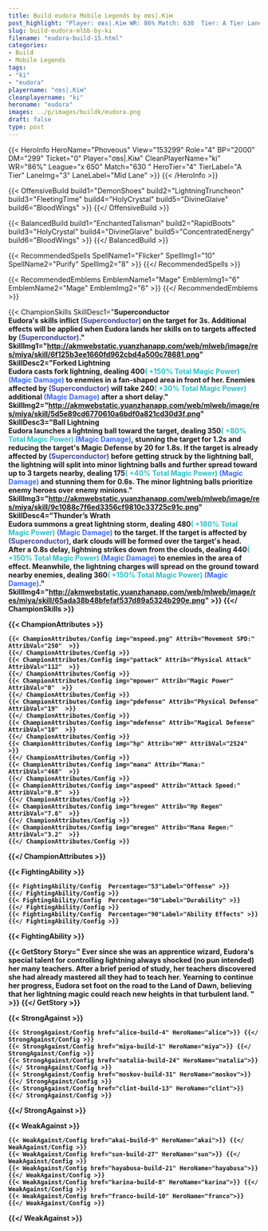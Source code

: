 ```yaml
---
title: Build eudora Mobile Legends by σвѕ|.Kiм
post_highlight: "Player: σвѕ|.Kiм WR: 86% Match: 630  Tier: A Tier Lane: Mid Lane"
slug: build-eudora-mlbb-by-ki
filename: "eudora-build-15.html"
categories: 
- Build 
- Mobile Legends
tags: 
- "ki"
- "eudora"
playername: "σвѕ|.Kiм"
cleanplayername: "ki"
heroname: "eudora"
images: ../p/images/buildk/eudora.png
draft: false
type: post
---
```


{{< HeroInfo HeroName="Phoveous" View="153299" Role="4" BP="2000" DM="299" Ticket="0" Player="σвѕ|.Kiм" CleanPlayerName="ki" WR="86%" League="x 650" Match="630 " HeroTier="4" TierLabel="A Tier" LaneImg="3" LaneLabel="Mid Lane" >}} {{< /HeroInfo >}}
 
{{< OffensiveBuild build1="DemonShoes"  build2="LightningTruncheon" build3="FleetingTime" build4="HolyCrystal" build5="DivineGlaive" build6="BloodWings" >}} {{</ OffensiveBuild >}}  

{{< BalancedBuild build1="EnchantedTalisman"  build2="RapidBoots" build3="HolyCrystal" build4="DivineGlaive" build5="ConcentratedEnergy" build6="BloodWings" >}} {{</ BalancedBuild >}}  

{{< RecommendedSpells SpellName1="Flicker" SpellImg1="10" SpellName2="Purify" SpellImg2="8" >}} {{</ RecommendedSpells >}}   

{{< RecommendedEmblems EmblemName1="Mage" EmblemImg1="6" EmblemName2="Mage" EmblemImg2="6" >}} {{</ RecommendedEmblems >}}   

{{< ChampionSkills SkillDesc1="<b>Superconductor<br>Eudora's skills inflict <font color='#404495'>(Superconductor)</font> on the target for 3s. Additional effects will be applied when Eudora lands her skills on to targets affected by <font color='#404495'>(Superconductor)</font>." SkillImg1="http://akmwebstatic.yuanzhanapp.com/web/mlweb/image/res/miya/skill/6f125b3ee1660fd962cbd4a500c78681.png"  SkillDesc2="<b>Forked Lightning<br>Eudora casts fork lightning, dealing 400<font color='#27C0C7'>( +150% Total Magic Power)</font> <font color='#3B69FF'>(Magic Damage)</font> to enemies in a fan-shaped area in front of her. Enemies affected by <font color='#404495'>(Superconductor)</font> will take 240<font color='#27C0C7'>( +30% Total Magic Power)</font> additional <font color='#3B69FF'>(Magic Damage)</font> after a short delay." SkillImg2="http://akmwebstatic.yuanzhanapp.com/web/mlweb/image/res/miya/skill/5d5e89cd6770610a6bdf0a821cd30d3f.png"  SkillDesc3="<b>Ball Lightning<br>Eudora launches a lightning ball toward the target, dealing 350<font color='#27C0C7'>( +80% Total Magic Power)</font> <font color='#3B69FF'>(Magic Damage)</font>, stunning the target for 1.2s and reducing the target's Magic Defense by 20 for 1.8s. If the target is already affected by <font color='#404495'>(Superconductor)</font> before getting struck by the lightning ball, the lightning will split into minor lightning balls and further spread toward up to 3 targets nearby, dealing 175<font color='#27C0C7'>( +40% Total Magic Power)</font> <font color='#3B69FF'>(Magic Damage)</font> and stunning them for 0.6s. The minor lightning balls prioritize enemy heroes over enemy minions." SkillImg3="http://akmwebstatic.yuanzhanapp.com/web/mlweb/image/res/miya/skill/9c1088c7f6ed3356cf9810c33725c91c.png"  SkillDesc4="<b>Thunder&rsquo;s Wrath<br>Eudora summons a great lightning storm, dealing 480<font color='#27C0C7'>( +180% Total Magic Power)</font> <font color='#3B69FF'>(Magic Damage)</font> to the target. If the target is affected by <font color='#404495'>(Superconductor)</font>, dark clouds will be formed over the target's head. After a 0.8s delay, lightning strikes down from the clouds, dealing 440<font color='#27C0C7'>( +150% Total Magic Power)</font> <font color='#3B69FF'>(Magic Damage)</font> to enemies in the area of effect. Meanwhile, the lightning charges will spread on the ground toward nearby enemies, dealing 360<font color='#27C0C7'>( +150% Total Magic Power)</font> <font color='#3B69FF'>(Magic Damage)</font>." SkillImg4="http://akmwebstatic.yuanzhanapp.com/web/mlweb/image/res/miya/skill/65ada38b48bfefaf537d89a5324b290e.png"  >}} {{</ ChampionSkills >}}
	

{{< ChampionAttributes >}}

	{{< ChampionAttributes/Config img="mspeed.png" Attrib="Movement SPD:" AttribVal="250"  >}} 
	{{</ ChampionAttributes/Config >}}
	{{< ChampionAttributes/Config img="pattack" Attrib="Physical Attack" AttribVal="112"  >}} 
	{{</ ChampionAttributes/Config >}}
	{{< ChampionAttributes/Config img="mpower" Attrib="Magic Power" AttribVal="0"  >}} 
	{{</ ChampionAttributes/Config >}}
	{{< ChampionAttributes/Config img="pdefense" Attrib="Physical Defense" AttribVal="19"  >}} 
	{{</ ChampionAttributes/Config >}}
	{{< ChampionAttributes/Config img="mdefense" Attrib="Magical Defense" AttribVal="10"  >}} 
	{{</ ChampionAttributes/Config >}}
	{{< ChampionAttributes/Config img="hp" Attrib="HP" AttribVal="2524"  >}} 
	{{</ ChampionAttributes/Config >}}
	{{< ChampionAttributes/Config img="mana" Attrib="Mana:" AttribVal="468"  >}} 
	{{</ ChampionAttributes/Config >}}
	{{< ChampionAttributes/Config img="aspeed" Attrib="Attack Speed:" AttribVal="0.8"  >}} 
	{{</ ChampionAttributes/Config >}}
	{{< ChampionAttributes/Config img="hregen" Attrib="Hp Regen" AttribVal="7.6"  >}} 
	{{</ ChampionAttributes/Config >}}
	{{< ChampionAttributes/Config img="mregen" Attrib="Mana Regen:" AttribVal="3.2"  >}} 
	{{</ ChampionAttributes/Config >}}
	
	
{{</ ChampionAttributes >}}


{{< FightingAbility >}}

	{{< FightingAbility/Config  Percentage="53"Label="Offense" >}} 
	{{</ FightingAbility/Config >}}		
	{{< FightingAbility/Config  Percentage="50"Label="Durability" >}} 
	{{</ FightingAbility/Config >}}
	{{< FightingAbility/Config  Percentage="90"Label="Ability Effects" >}} 
	{{</ FightingAbility/Config >}}
	
{{< FightingAbility >}}

{{< GetStory Story=" Ever since she was an apprentice wizard, Eudora\'s special talent for controlling lightning always shocked (no pun intended) her many teachers. After a brief period of study, her teachers discovered she had already mastered all they had to teach her. Yearning to continue her progress, Eudora set foot on the road to the Land of Dawn, believing that her lightning magic could reach new heights in that turbulent land. " >}}  {{</ GetStory >}}

{{< StrongAgainst >}}

	{{< StrongAgainst/Config href="alice-build-4" HeroName="alice">}} {{</ StrongAgainst/Config >}}
	{{< StrongAgainst/Config href="miya-build-1" HeroName="miya">}} {{</ StrongAgainst/Config >}}
	{{< StrongAgainst/Config href="natalia-build-24" HeroName="natalia">}} {{</ StrongAgainst/Config >}}
	{{< StrongAgainst/Config href="moskov-build-31" HeroName="moskov">}} {{</ StrongAgainst/Config >}}
	{{< StrongAgainst/Config href="clint-build-13" HeroName="clint">}} {{</ StrongAgainst/Config >}}
	
{{</ StrongAgainst >}}

{{< WeakAgainst >}}

	{{< WeakAgainst/Config href="akai-build-9" HeroName="akai">}} {{</ WeakAgainst/Config >}}
	{{< WeakAgainst/Config href="sun-build-27" HeroName="sun">}} {{</ WeakAgainst/Config >}}
	{{< WeakAgainst/Config href="hayabusa-build-21" HeroName="hayabusa">}} {{</ WeakAgainst/Config >}}
	{{< WeakAgainst/Config href="karina-build-8" HeroName="karina">}} {{</ WeakAgainst/Config >}}
	{{< WeakAgainst/Config href="franco-build-10" HeroName="franco">}} {{</ WeakAgainst/Config >}}
	
{{</ WeakAgainst >}}
